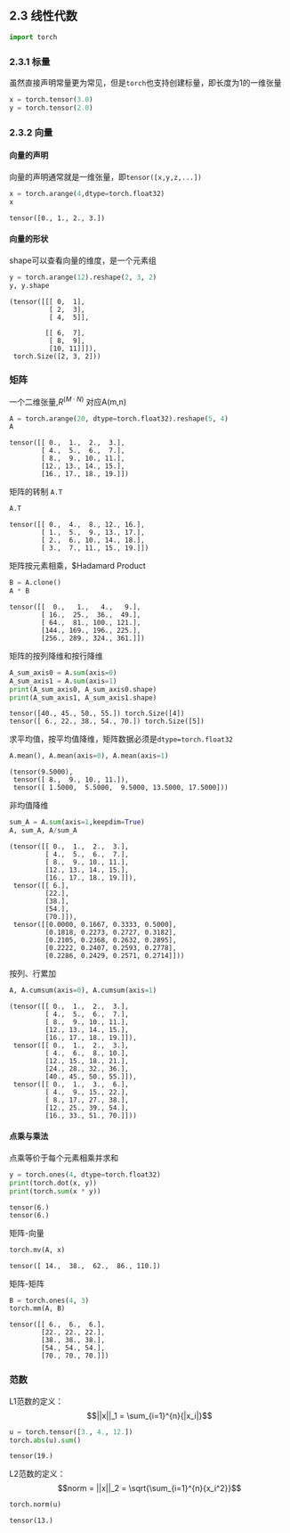 ## 2.3 线性代数


```python
import torch
```

### 2.3.1 标量

虽然直接声明常量更为常见，但是`torch`也支持创建标量，即长度为1的一维张量


```python
x = torch.tensor(3.0)
y = torch.tensor(2.0)
```

### 2.3.2 向量

#### 向量的声明

向量的声明通常就是一维张量，即`tensor([x,y,z,...])`


```python
x = torch.arange(4,dtype=torch.float32)
x
```




    tensor([0., 1., 2., 3.])



#### 向量的形状

shape可以查看向量的维度，是一个元素组


```python
y = torch.arange(12).reshape(2, 3, 2)
y, y.shape
```




    (tensor([[[ 0,  1],
              [ 2,  3],
              [ 4,  5]],
     
             [[ 6,  7],
              [ 8,  9],
              [10, 11]]]),
     torch.Size([2, 3, 2]))



### 矩阵

一个二维张量,$R^(M·N)$ 对应A(m,n)


```python
A = torch.arange(20, dtype=torch.float32).reshape(5, 4)
A
```




    tensor([[ 0.,  1.,  2.,  3.],
            [ 4.,  5.,  6.,  7.],
            [ 8.,  9., 10., 11.],
            [12., 13., 14., 15.],
            [16., 17., 18., 19.]])



矩阵的转制 `A.T`


```python
A.T
```




    tensor([[ 0.,  4.,  8., 12., 16.],
            [ 1.,  5.,  9., 13., 17.],
            [ 2.,  6., 10., 14., 18.],
            [ 3.,  7., 11., 15., 19.]])



矩阵按元素相乘，$Hadamard Product


```python
B = A.clone()
A * B
```




    tensor([[  0.,   1.,   4.,   9.],
            [ 16.,  25.,  36.,  49.],
            [ 64.,  81., 100., 121.],
            [144., 169., 196., 225.],
            [256., 289., 324., 361.]])



矩阵的按列降维和按行降维


```python
A_sum_axis0 = A.sum(axis=0)
A_sum_axis1 = A.sum(axis=1)
print(A_sum_axis0, A_sum_axis0.shape)
print(A_sum_axis1, A_sum_axis1.shape)
```

    tensor([40., 45., 50., 55.]) torch.Size([4])
    tensor([ 6., 22., 38., 54., 70.]) torch.Size([5])


求平均值，按平均值降维，矩阵数据必须是`dtype=torch.float32`


```python
A.mean(), A.mean(axis=0), A.mean(axis=1)
```




    (tensor(9.5000),
     tensor([ 8.,  9., 10., 11.]),
     tensor([ 1.5000,  5.5000,  9.5000, 13.5000, 17.5000]))



非均值降维


```python
sum_A = A.sum(axis=1,keepdim=True)
A, sum_A, A/sum_A
```




    (tensor([[ 0.,  1.,  2.,  3.],
             [ 4.,  5.,  6.,  7.],
             [ 8.,  9., 10., 11.],
             [12., 13., 14., 15.],
             [16., 17., 18., 19.]]),
     tensor([[ 6.],
             [22.],
             [38.],
             [54.],
             [70.]]),
     tensor([[0.0000, 0.1667, 0.3333, 0.5000],
             [0.1818, 0.2273, 0.2727, 0.3182],
             [0.2105, 0.2368, 0.2632, 0.2895],
             [0.2222, 0.2407, 0.2593, 0.2778],
             [0.2286, 0.2429, 0.2571, 0.2714]]))



按列、行累加


```python
A, A.cumsum(axis=0), A.cumsum(axis=1)
```




    (tensor([[ 0.,  1.,  2.,  3.],
             [ 4.,  5.,  6.,  7.],
             [ 8.,  9., 10., 11.],
             [12., 13., 14., 15.],
             [16., 17., 18., 19.]]),
     tensor([[ 0.,  1.,  2.,  3.],
             [ 4.,  6.,  8., 10.],
             [12., 15., 18., 21.],
             [24., 28., 32., 36.],
             [40., 45., 50., 55.]]),
     tensor([[ 0.,  1.,  3.,  6.],
             [ 4.,  9., 15., 22.],
             [ 8., 17., 27., 38.],
             [12., 25., 39., 54.],
             [16., 33., 51., 70.]]))



#### 点乘与乘法

点乘等价于每个元素相乘并求和


```python
y = torch.ones(4, dtype=torch.float32)
print(torch.dot(x, y))
print(torch.sum(x * y))
```

    tensor(6.)
    tensor(6.)


矩阵-向量


```python
torch.mv(A, x)
```




    tensor([ 14.,  38.,  62.,  86., 110.])



矩阵-矩阵


```python
B = torch.ones(4, 3)
torch.mm(A, B)
```




    tensor([[ 6.,  6.,  6.],
            [22., 22., 22.],
            [38., 38., 38.],
            [54., 54., 54.],
            [70., 70., 70.]])



### 范数

L1范数的定义：
$$||x||_1 = \sum_{i=1}^{n}{|x_i|}$$


```python
u = torch.tensor([3., 4., 12.])
torch.abs(u).sum()
```




    tensor(19.)



L2范数的定义：
$$norm = ||x||_2 = \sqrt{\sum_{i=1}^{n}{x_i^2}}$$


```python
torch.norm(u)
```




    tensor(13.)


